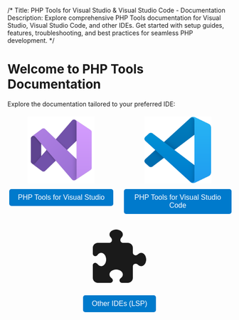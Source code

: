 /*
Title: PHP Tools for Visual Studio & Visual Studio Code - Documentation
Description: Explore comprehensive PHP Tools documentation for Visual Studio, Visual Studio Code, and other IDEs. Get started with setup guides, features, troubleshooting, and best practices for seamless PHP development.
*/

# Welcome to PHP Tools Documentation

Explore the documentation tailored to your preferred IDE:

<div style="display: flex; gap: 20px; margin-top: 20px; flex-wrap: wrap; justify-content: center;">

<div style="text-align: center; flex: 1; min-width: 200px;">
    <a href="vs/" style="text-decoration: none;">
        <img src="vs/imgs/vs_icon_2022.svg" alt="Visual Studio" style="width: 150px; height: auto;">
        <br>
        <button style="margin-top: 10px; padding: 10px 20px; font-size: 16px; background-color: #007acc; color: white; border: none; border-radius: 5px; cursor: pointer;">
            PHP Tools for Visual Studio
        </button>
    </a>
</div>

<div style="text-align: center; flex: 1; min-width: 200px;">
    <a href="vscode/" style="text-decoration: none;">
        <img src="vscode/imgs/vsc_icon.svg" alt="Visual Studio Code" style="width: 150px; height: auto;">
        <br>
        <button style="margin-top: 10px; padding: 10px 20px; font-size: 16px; background-color: #007acc; color: white; border: none; border-radius: 5px; cursor: pointer;">
            PHP Tools for Visual Studio Code
        </button>
    </a>
</div>

<div style="text-align: center; flex: 1; min-width: 200px;">
    <a href="other/" style="text-decoration: none;">
<svg xmlns="http://www.w3.org/2000/svg" viewBox="0 0 640 640" width="150" height="150" fill="currentColor"><!--!Font Awesome Free v7.0.0 by @fontawesome - https://fontawesome.com License - https://fontawesome.com/license/free Copyright 2025 Fonticons, Inc.--><path d="M288 64C323.3 64 352 85.5 352 112C352 122.4 347.6 132 340 139.9C333.4 146.8 328 155.2 328 164.8C328 179.8 340.2 192 355.2 192L400 192C426.5 192 448 213.5 448 240L448 284.8C448 299.8 460.2 312 475.2 312C484.7 312 493.2 306.6 500.1 300C508 292.5 517.6 288 528 288C554.5 288 576 316.7 576 352C576 387.3 554.5 416 528 416C517.6 416 507.9 411.6 500.1 404C493.2 397.4 484.8 392 475.2 392C460.2 392 448 404.2 448 419.2L448 528C448 554.5 426.5 576 400 576L343.2 576C330.4 576 320 565.6 320 552.8C320 543.6 325.8 535.5 333.2 530C344.8 521.3 352 509.3 352 496C352 469.5 323.3 448 288 448C252.7 448 224 469.5 224 496C224 509.3 231.2 521.3 242.8 530C250.2 535.5 256 543.5 256 552.8C256 565.6 245.6 576 232.8 576L112 576C85.5 576 64 554.5 64 528L64 407.2C64 394.4 74.4 384 87.2 384C96.4 384 104.5 389.8 110 397.2C118.7 408.8 130.7 416 144 416C170.5 416 192 387.3 192 352C192 316.7 170.5 288 144 288C130.7 288 118.7 295.2 110 306.8C104.5 314.2 96.5 320 87.2 320C74.4 320 64 309.6 64 296.8L64 240C64 213.5 85.5 192 112 192L220.8 192C235.8 192 248 179.8 248 164.8C248 155.3 242.6 146.8 236 139.9C228.5 132 224 122.4 224 112C224 85.5 252.7 64 288 64z"/></svg>
        <br>
        <button style="margin-top: 10px; padding: 10px 20px; font-size: 16px; background-color: #007acc; color: white; border: none; border-radius: 5px; cursor: pointer;">
            Other IDEs (LSP)
        </button>
    </a>
</div>

</div>